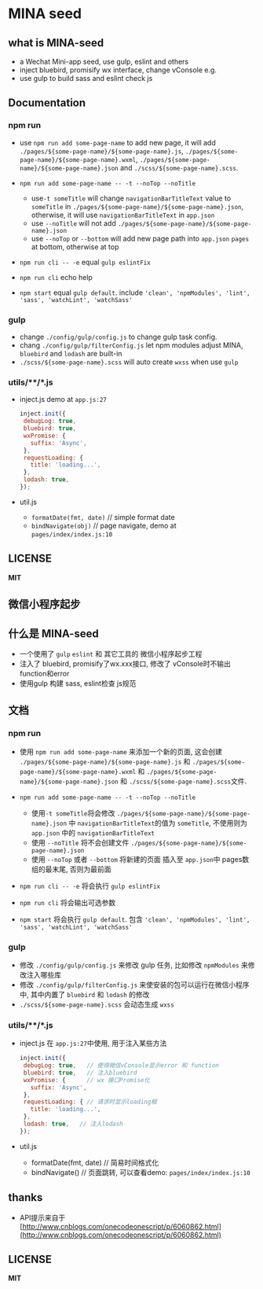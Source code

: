 # MINA seed

## what is MINA-seed

- a Wechat Mini-app seed, use gulp, eslint and others
- inject bluebird, promisify wx interface, change vConsole e.g.
- use gulp to build sass and eslint check js

## Documentation

### npm run
- use `npm run add some-page-name` to add new page, it will add `./pages/${some-page-name}/${some-page-name}.js`, `./pages/${some-page-name}/${some-page-name}.wxml`, `./pages/${some-page-name}/${some-page-name}.json` and `./scss/${some-page-name}.scss`.
- `npm run add some-page-name -- -t --noTop --noTitle`
  - use`-t someTitle` will change   `navigationBarTitleText` value to `someTitle` in `./pages/${some-page-name}/${some-page-name}.json`, otherwise,  it will use `navigationBarTitleText` in `app.json`
  - use `--noTitle` will not add `./pages/${some-page-name}/${some-page-name}.json`
  - use `--noTop` or `--bottom` will add new page path into `app.json` `pages` at bottom, otherwise at top 
  
- `npm run cli -- -e` equal `gulp eslintFix`
- `npm run cli` echo help
- `npm start` equal `gulp default`. include `'clean', 'npmModules', 'lint', 'sass', 'watchLint', 'watchSass'`

### gulp 
- change  `./config/gulp/config.js` to change gulp task config.
- chang `./config/gulp/filterConfig.js` let npm modules adjust MINA, `bluebird` and `lodash` are  built-in
- `./scss/${some-page-name}.scss` will auto create `wxss` when use `gulp`

### utils/\*\*/\*.js
- inject.js
  demo at `app.js:27`  
  
   ```js
  inject.init({
    debugLog: true,   
    bluebird: true,  
    wxPromise: {
      suffix: 'Async',
    },
    requestLoading: {
      title: 'loading...',
    },
    lodash: true,
  });
   ```
- util.js
  - `formatDate(fmt, date)` // simple format date
  - `bindNavigate(obj)` // page navigate, demo at `pages/index/index.js:10` 


## LICENSE
**MIT**


## 微信小程序起步

## 什么是 MINA-seed

- 一个使用了 `gulp` `eslint` 和 其它工具的 微信小程序起步工程
- 注入了 bluebird, promisify了wx.xxx接口, 修改了 vConsole时不输出function和error
- 使用gulp 构建 sass, eslint检查 js规范

## 文档

### npm run
- 使用 `npm run add some-page-name` 来添加一个新的页面, 这会创建 `./pages/${some-page-name}/${some-page-name}.js` 和 `./pages/${some-page-name}/${some-page-name}.wxml` 和 `./pages/${some-page-name}/${some-page-name}.json` 和 `./scss/${some-page-name}.scss`文件.
- `npm run add some-page-name -- -t --noTop --noTitle`
  - 使用`-t someTitle`将会修改 `./pages/${some-page-name}/${some-page-name}.json` 中 `navigationBarTitleText`的值为 `someTitle`, 不使用则为 `app.json` 中的 `navigationBarTitleText`
  - 使用 `--noTitle` 将不会创建文件 `./pages/${some-page-name}/${some-page-name}.json`
  - 使用 `--noTop` 或者 `--bottom` 将新建的页面 插入至 `app.json`中 pages数组的最末尾, 否则为最前面
  
- `npm run cli -- -e` 将会执行 `gulp eslintFix`
- `npm run cli` 将会输出可选参数
- `npm start` 将会执行 `gulp default`. 包含 `'clean', 'npmModules', 'lint', 'sass', 'watchLint', 'watchSass'`

### gulp 
- 修改  `./config/gulp/config.js` 来修改 gulp 任务, 比如修改 `npmModules` 来修改注入哪些库
- 修改 `./config/gulp/filterConfig.js` 来使安装的包可以运行在微信小程序中, 其中内置了 `bluebird` 和 `lodash` 的修改
- `./scss/${some-page-name}.scss` 会动态生成 `wxss`

### utils/\*\*/\*.js
- inject.js
  在 `app.js:27`中使用, 用于注入某些方法  
  
   ```js
  inject.init({
    debugLog: true,   // 使得微信vConsole显示error 和 function
    bluebird: true,   // 注入bluebird
    wxPromise: {      // wx 接口Promise化
      suffix: 'Async',
    }, 
    requestLoading: { // 请求时显示loading框
      title: 'loading...',
    },
    lodash: true,   // 注入lodash
  });
   ```
- util.js
  - formatDate(fmt, date) // 简易时间格式化
  - bindNavigate() // 页面跳转, 可以查看demo: `pages/index/index.js:10` 


## thanks
- API提示来自于 [http://www.cnblogs.com/onecodeonescript/p/6060862.html](http://www.cnblogs.com/onecodeonescript/p/6060862.html)

## LICENSE
**MIT**